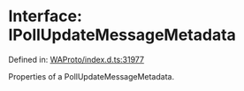 # Interface: IPollUpdateMessageMetadata

Defined in: [WAProto/index.d.ts:31977](https://github.com/Fokusdotid/bail/blob/cf6cc85134e12081bc635cea02cc0eee74033a81/WAProto/index.d.ts#L31977)

Properties of a PollUpdateMessageMetadata.
